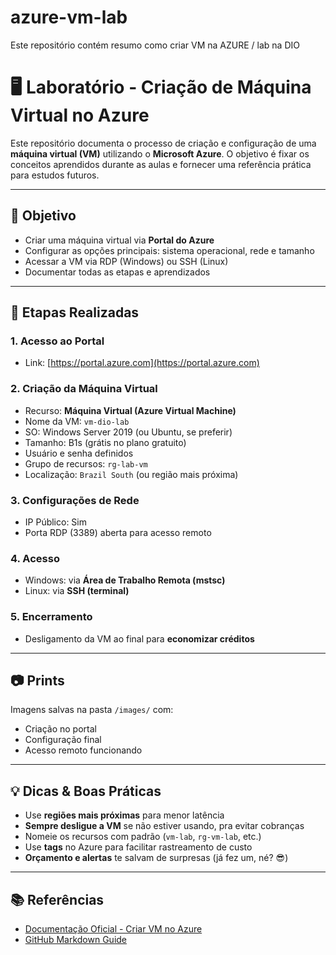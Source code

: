 # azure-vm-lab
Este repositório contém resumo como criar VM na AZURE  / lab na DIO


# 🖥️ Laboratório - Criação de Máquina Virtual no Azure

Este repositório documenta o processo de criação e configuração de uma **máquina virtual (VM)** utilizando o **Microsoft Azure**. O objetivo é fixar os conceitos aprendidos durante as aulas e fornecer uma referência prática para estudos futuros.

---

## 📌 Objetivo

- Criar uma máquina virtual via **Portal do Azure**
- Configurar as opções principais: sistema operacional, rede e tamanho
- Acessar a VM via RDP (Windows) ou SSH (Linux)
- Documentar todas as etapas e aprendizados

---

## 🚀 Etapas Realizadas

### 1. Acesso ao Portal
- Link: [https://portal.azure.com](https://portal.azure.com)

### 2. Criação da Máquina Virtual
- Recurso: **Máquina Virtual (Azure Virtual Machine)**
- Nome da VM: `vm-dio-lab`
- SO: Windows Server 2019 (ou Ubuntu, se preferir)
- Tamanho: B1s (grátis no plano gratuito)
- Usuário e senha definidos
- Grupo de recursos: `rg-lab-vm`
- Localização: `Brazil South` (ou região mais próxima)

### 3. Configurações de Rede
- IP Público: Sim
- Porta RDP (3389) aberta para acesso remoto

### 4. Acesso
- Windows: via **Área de Trabalho Remota (mstsc)**
- Linux: via **SSH (terminal)**

### 5. Encerramento
- Desligamento da VM ao final para **economizar créditos**

---

## 📷 Prints

Imagens salvas na pasta `/images/` com:
- Criação no portal
- Configuração final
- Acesso remoto funcionando

---

## 💡 Dicas & Boas Práticas

- Use **regiões mais próximas** para menor latência
- **Sempre desligue a VM** se não estiver usando, pra evitar cobranças
- Nomeie os recursos com padrão (`vm-lab`, `rg-vm-lab`, etc.)
- Use **tags** no Azure para facilitar rastreamento de custo
- **Orçamento e alertas** te salvam de surpresas (já fez um, né? 😎)

---

## 📚 Referências

- [Documentação Oficial - Criar VM no Azure](https://learn.microsoft.com/pt-br/azure/virtual-machines/windows/quick-create-portal)
- [GitHub Markdown Guide](https://www.markdownguide.org/basic-syntax/)

